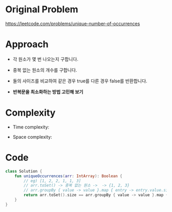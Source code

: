 # Original Problem

https://leetcode.com/problems/unique-number-of-occurrences

# Approach

- 각 원소가 몇 번 나오는지 구합니다.

- 중복 없는 원소의 개수를 구합니다.
- 둘의 사이즈를 비교하여 같은 경우 true를 다른 경우 false를 반환합니다.
- **반복문을 최소화하는 방법 고민해 보기**

# Complexity

- Time complexity:

- Space complexity:

# Code

```kotlin
class Solution {
    fun uniqueOccurrences(arr: IntArray): Boolean {
        // eg) [1, 2, 2, 1, 1, 3]
        // arr.toSet() -> 중복 없는 원소 ->  -> {1, 2, 3}
        // arr.groupBy { value -> value }.map { entry -> entry.value.size }.toSet() -> 각 원소의 개수 -> {1={3}, 2={2}, 3={1}}
        return arr.toSet().size == arr.groupBy { value -> value }.map { entry -> entry.value.size }.toSet().size
    }
}
```
